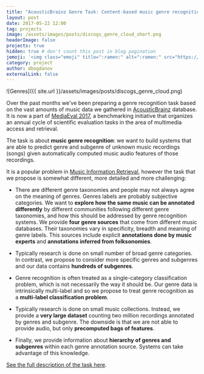 ```yaml
---
title: "AcousticBrainz Genre Task: Content-based music genre recognition from multiple sources"
layout: post
date: 2017-05-22 12:00
tag: projects
image: /assets/images/posts/discogs_genre_cloud_short.png
headerImage: false
projects: true
hidden: true # don't count this post in blog pagination
jemoji: '<img class="emoji" title=":ramen:" alt=":ramen:" src="https://assets.github.com/images/icons/emoji/unicode/1f35c.png" height="20" width="20" align="absmiddle">'
category: project
author: dbogdanov
externalLink: false
---
```


![Genres]({{ site.url }}/assets/images/posts/discogs_genre_cloud.png)

Over the past months we've been preparing a genre recognition task based on the vast amounts of music data we gathered in [AcousticBrainz](http://acousticbrainz.org/) database. It is now a part of [MediaEval 2017](http://www.multimediaeval.org), a benchmarking initiative that organizes an annual cycle of scientific evaluation tasks in the area of multimedia access and retrieval.

The task is about **music genre recognition**: we want to build systems that are able to predict genre and subgenre of unknown music recordings (songs) given automatically computed music audio features of those recordings. 

It is a popular problem in [Music Information Retrieval](https://en.wikipedia.org/wiki/Music_information_retrieval), however the task that we propose is somewhat different, more detailed and more challenging:

- There are different genre taxonomies and people may not always agree on the meaning of genres. Genres labels are probably subjective categories. We want to **explore how the same music can be annotated differently** by different communities following different genre taxonomies, and how this should be addressed by genre recognition systems. We provide **four genre sources** that come from different music databases. Their taxonomies vary in specificity, breadth and meaning of genre labels. This sources include explicit **annotations done by music experts** and **annotations inferred from folksonomies**.

- Typically research is done on small number of broad genre categories. In contrast, we propose to consider more specific genres and subgenres and our data contains **hundreds of subgenres**. 

- Genre recognition is often treated as a single-category classification problem, which is not necessarily the way it should be. Our genre data is intrinsically multi-label and so we propose to treat genre recognition as a **multi-label classification problem**.

- Typically research is done on small music collections. Instead, we provide a **very large dataset** counting two million recordings annotated by genres and subgenre. The downside is that we are not able to provide audio, but only **precomputed bags of features**.

- Finally, we provide information about **hierarchy of genres and subgenres** within each genre annotation source. Systems can take advantage of this knowledge. 

[See the full description of the task here](https://multimediaeval.github.io/2017-AcousticBrainz-Genre-Task/).




